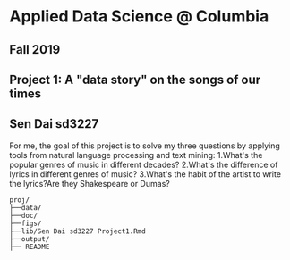 # Applied Data Science @ Columbia
## Fall 2019
## Project 1: A "data story" on the songs of our times
## Sen Dai sd3227
For me, the goal of this project is to solve my three questions by applying tools from natural language processing and text mining:
1.What's the popular genres of music in different decades? 
2.What's the difference of lyrics in different genres of music? 
3.What's the habit of the artist to write the lyrics?Are they Shakespeare or Dumas?

```
proj/
├──data/
├──doc/
├──figs/
├──lib/Sen Dai sd3227 Project1.Rmd
├──output/
├── README
```
